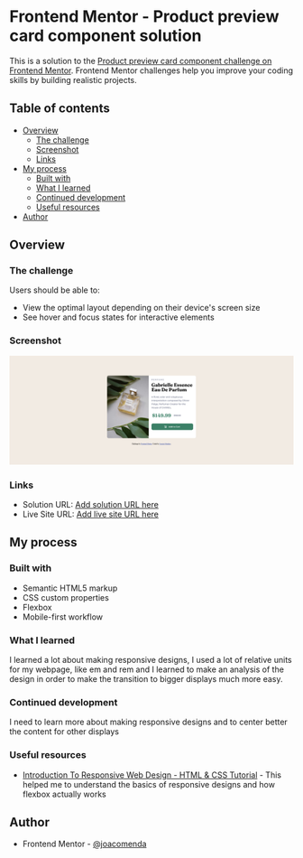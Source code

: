 # Frontend Mentor - Product preview card component solution

This is a solution to the [Product preview card component challenge on Frontend Mentor](https://www.frontendmentor.io/challenges/product-preview-card-component-GO7UmttRfa). Frontend Mentor challenges help you improve your coding skills by building realistic projects. 

## Table of contents

- [Overview](#overview)
  - [The challenge](#the-challenge)
  - [Screenshot](#screenshot)
  - [Links](#links)
- [My process](#my-process)
  - [Built with](#built-with)
  - [What I learned](#what-i-learned)
  - [Continued development](#continued-development)
  - [Useful resources](#useful-resources)
- [Author](#author)

## Overview

### The challenge

Users should be able to:

- View the optimal layout depending on their device's screen size
- See hover and focus states for interactive elements

### Screenshot

![](/product-preview-card.png)

### Links

- Solution URL: [Add solution URL here](https://github.com/joacomenda/product-preview-card-component-main)
- Live Site URL: [Add live site URL here](https://joacomenda.github.io/product-preview-card-component-main/)

## My process

### Built with

- Semantic HTML5 markup
- CSS custom properties
- Flexbox
- Mobile-first workflow

### What I learned

I learned a lot about making responsive designs, I used a lot of relative units for my webpage, like em and rem and I learned to make an analysis of the design in order to make the transition to bigger displays much more easy.

### Continued development

I need to learn more about making responsive designs and to center better the content for other displays

### Useful resources

- [Introduction To Responsive Web Design - HTML & CSS Tutorial](https://www.youtube.com/watch?v=srvUrASNj0s&t=4301s) - This helped me to understand the basics of responsive designs and how flexbox actually works

## Author

- Frontend Mentor - [@joacomenda](https://www.frontendmentor.io/profile/joacomenda)